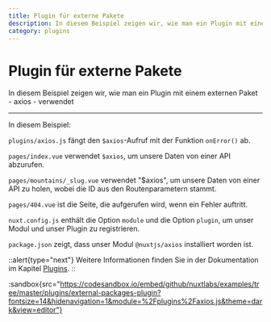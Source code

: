 ```yaml
---
title: Plugin für externe Pakete
description: In diesem Beispiel zeigen wir, wie man ein Plugin mit einem externen Paket - axios - verwendet
category: plugins
---
```


# Plugin für externe Pakete

In diesem Beispiel zeigen wir, wie man ein Plugin mit einem externen Paket - axios - verwendet

---

In diesem Beispiel:

`plugins/axios.js` fängt den `$axios`-Aufruf mit der Funktion `onError()` ab.

`pages/index.vue` verwendet `$axios`, um unsere Daten von einer API abzurufen.

`pages/mountains/_slug.vue` verwendet "$axios", um unsere Daten von einer API zu holen, wobei die ID aus den Routenparametern stammt.

`pages/404.vue` ist die Seite, die aufgerufen wird, wenn ein Fehler auftritt.

`nuxt.config.js` enthält die Option `module` und die Option `plugin`, um unser Modul und unser Plugin zu registrieren.

`package.json` zeigt, dass unser Modul `@nuxtjs/axios` installiert worden ist.

::alert{type="next"}
Weitere Informationen finden Sie in der Dokumentation im Kapitel [Plugins](/docs/directory-structure/plugins#external-packages).
::

:sandbox{src="https://codesandbox.io/embed/github/nuxtlabs/examples/tree/master/plugins/external-packages-plugin?fontsize=14&hidenavigation=1&module=%2Fplugins%2Faxios.js&theme=dark&view=editor"}
